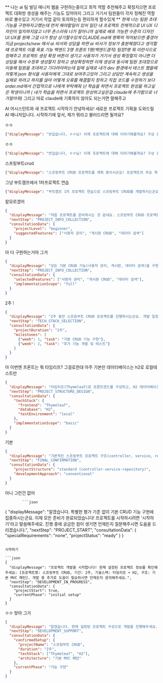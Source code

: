 ** 나는 ai 팀 빌딩 매니저 웹을 구현하는중이고 최적 역할 추천해주고 확정지으면 프로젝트 대화방 생성을 해주는 기능도 있어야지 그리고 거기서 팀원들이 각자 정해진 역할 바로 볼수있고 거기서 작업 같이 토의하는등 편리하게 할수있게 ** *현재 너는 팀원 초대기능을 구현하자고했는데 먼저 해야할일이 있어 일단 내 프로젝트 전체적으로 UI UX 디자인이 일치하지않고 너무 촌스러워 너가 잘아니까 실제로 배포 가능한 수준의 디자인 UI UX를 원해 그걸 너가 항상 상기할수있게 CLAUDE.md에 명확히 적어놨으면 좋겠어 지금 projects/new 에서 ai 비서와 상담을 하면 ai 비서가 정보가 충분해졌다고 생각할떄 프로젝트 이름 목표 기능 백엔드 3명 프론트 1명(백엔드겸직) 팀장1명 뭐 이런식으로 정해주고 프로젝트 생성 확정 버튼이 생기고 사용자가 거기서 생성 확정할지 아니면 더 상담을 해서 수정후 생성할지 정하고 생성확정하면 이제 생성과 동시에 팀원 초대창으로 이동해 팀원을 초대하고 기다려야하는데 밑에 실제로 내가 dev 환경에서 테스트 했을때 저렇게 json 형식을 사용자에게 그대로 보여주고있어 그리고 상담만 계속하고 생성을 실제로 하려고 하지를 않아 어떻게 오류를 해결할지 정하고 직접 코드를 수정하기 보다 order.md에서 간접적으로 나에게 부탁해줘 난 학습을 하면서 프로젝트 완성을 하고싶은 학생이니까 ( 내가 학습을 하면서 프로젝트 완성하고싶은걸 claude에 추가함으로 너가알아줘)* 그리고 따로 claude에 기록하지 않아도 되는거면 말해주고


AI 어시스턴트와 새 프로젝트 시작하기
안녕하세요! 새로운 프로젝트 기획을 도와드릴 AI 매니저입니다. 시작하기에 앞서, 제가 뭐라고 불러드리면 될까요?

ㅇㅇ

```json
{"displayMessage": "반갑습니다, ㅇㅇ님! 이제 프로젝트에 대해 이야기해볼까요? 구상 중인 프로젝트 이름이 무엇인가요?", "nextStep": "PROJECT_INFO_COLLECTION", "consultationData": {"userName": "ㅇㅇ"}}
```

ㅇㅇ

```json
{"displayMessage": "반갑습니다, ㅇㅇ님! 이제 프로젝트에 대해 이야기해볼까요? 구상 중인 프로젝트 이름이 무엇인가요?", "nextStep": "PROJECT_INFO_COLLECTION", "consultationData": {"userName": "ㅇㅇ"}}
```

스프링부트crud

```json
{"displayMessage": "스프링부트 CRUD 프로젝트를 계획 중이시군요! 프로젝트의 주요 목적이나 타겟 사용자는 어떻게 되시나요?", "nextStep": "PROJECT_INFO_COLLECTION", "consultationData": {"projectName": "스프링부트 CRUD"}}
```

그냥 부트캠프에서 1차프로젝트 연습

```json
{"displayMessage": "부트캠프 1차 프로젝트 연습으로 스프링부트 CRUD를 개발하시는군요. 프로젝트에서 구현해야 할 주요 기능이나 기술 요구사항이 있으신가요?", "nextStep": "PROJECT_INFO_COLLECTION", "consultationData": {"projectPurpose": "부트캠프 1차 프로젝트 연습"}}
```

잘모르겠어

```json
{
  "displayMessage": "처음 프로젝트를 준비하시는 것 같네요. 스프링부트 CRUD 프로젝트에는 일반적으로 사용자 관리(회원가입, 로그인), 게시판(생성/조회/수정/삭제), 데이터 검색 등의 기본 기능이 포함됩니다. 이 중에서 구현해보고 싶은 기능이 있으신가요? 아니면 다른 아이디어가 있으신가요?",
  "nextStep": "PROJECT_INFO_COLLECTION",
  "consultationData": {
    "projectLevel": "beginner",
    "suggestedFeatures": ["사용자 관리", "게시판 CRUD", "데이터 검색"]
  }
}
```

아 다 구현하는거야 그거

```json
{
  "displayMessage": "모든 기본 CRUD 기능(사용자 관리, 게시판, 데이터 검색)을 구현하시는군요. 프로젝트 개발 기간은 얼마로 예상하고 계신가요? 부트캠프에서 정해진 기간이 있다면 알려주세요.",
  "nextStep": "PROJECT_INFO_COLLECTION",
  "consultationData": {
    "selectedFeatures": ["사용자 관리", "게시판 CRUD", "데이터 검색"],
    "implementationScope": "full"
  }
}
```

2주 !

```json
{
  "displayMessage": "2주 동안 스프링부트 CRUD 프로젝트를 진행하시는군요. 개발 일정을 계획하는 데 도움을 드릴게요. 프로젝트에 사용할 기술 스택(데이터베이스, 프론트엔드 기술 등)은 이미 결정되셨나요?",
  "nextStep": "TECH_STACK_SELECTION",
  "consultationData": {
    "projectDuration": "2주",
    "milestones": [
      {"week": 1, "task": "기본 CRUD 기능 구현"},
      {"week": 2, "task": "추가 기능 개발 및 테스트"}
    ]
  }
}
```

아 이번엔 프론트는 뭐 타임리프? 그걸로한대 아주 기본만 데이터베이스는 h2로 로컬테스트만

```json
{
  "displayMessage": "타임리프(Thymeleaf)로 프론트엔드를 구성하고, H2 데이터베이스로 로컬 테스트를 진행하시는군요. 이제 프로젝트 구조를 설계해볼까요? 스프링부트 프로젝트의 기본 패키지 구조(controller, service, repository 등)를 사용할 계획이신가요, 아니면 특별한 구조를 원하시나요?",
  "nextStep": "PROJECT_STRUCTURE_DESIGN",
  "consultationData": {
    "techStack": {
      "frontend": "Thymeleaf",
      "database": "H2",
      "testEnvironment": "local"
    },
    "implementationScope": "basic"
  }
}
```

기본

```json
{
  "displayMessage": "기본적인 스프링부트 프로젝트 구조(controller, service, repository)로 진행하시는군요. 이제 개발을 시작하기 전에 마지막으로 확인할 사항이 있습니다. 프로젝트에서 특별히 강조해야 할 핵심 기능이나 평가 기준이 있으신가요? (예: 로그인 기능의 완성도, 게시판 페이징 처리 등)",
  "nextStep": "FINAL_CONFIRMATION",
  "consultationData": {
    "projectStructure": "standard (controller-service-repository)",
    "developmentApproach": "conventional"
  }
}
```

아니 그런건 없어

            ```json
{
  "displayMessage": "알겠습니다. 특별한 평가 기준 없이 기본 CRUD 기능 구현에 집중하시는군요. 이제 모든 준비가 완료되었습니다! 프로젝트를 시작하시려면 '시작하기'라고 말씀해주세요. 진행 중에 궁금한 점이 생기면 언제든지 질문해주시면 도움을 드리겠습니다.",
  "nextStep": "PROJECT_START",
  "consultationData": {
    "specialRequirements": "none",
    "projectStatus": "ready"
  }
}
```

시작하기

```json
{
  "displayMessage": "프로젝트 개발을 시작합니다! 현재 설정된 프로젝트 정보를 확인해주세요: [프로젝트명: 스프링부트 CRUD, 기간: 2주, 기술스택: 타임리프 + H2, 구조: 기본 MVC 패턴]. 개발 중 추가로 도움이 필요하시면 언제든지 문의해주세요.",
  "nextStep": "DEVELOPMENT_IN_PROGRESS",
  "consultationData": {
    "projectStart": true,
    "currentPhase": "initial setup"
  }
}
```

ㅇㅇ 맞아 그거

```json
{
  "displayMessage": "알겠습니다. 현재 설정된 프로젝트 구성으로 개발을 진행해주세요. 개발 중 특정 기능 구현에 어려움을 겪거나 추가 조언이 필요할 때 언제든지 말씀해주시면 도움을 드리겠습니다. 우선은 CRUD 기본 기능부터 차근차근 구현해보시는 것을 추천드립니다.",
  "nextStep": "DEVELOPMENT_SUPPORT",
  "consultationData": {
    "confirmedSetup": {
      "projectName": "스프링부트 CRUD",
      "duration": "2주",
      "techStack": ["Thymeleaf", "H2"],
      "architecture": "기본 MVC 패턴"
    },
    "currentPhase": "기능 구현"
  }
}
